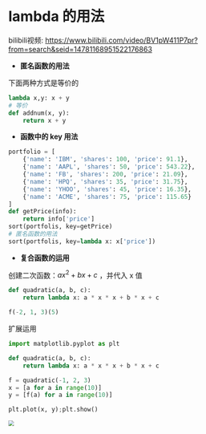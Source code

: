 # lambda 的用法

bilibili视频: https://www.bilibili.com/video/BV1pW411P7pr?from=search&seid=14781168951522176863

- **匿名函数的用法**

下面两种方式是等价的

```python
lambda x,y: x + y
# 等价
def addnum(x, y):
    return x + y
```



- **函数中的 key 用法**

```python
portfolio = [
    {'name': 'IBM', 'shares': 100, 'price': 91.1},
    {'name': 'AAPL', 'shares': 50, 'price': 543.22},
    {'name': 'FB', 'shares': 200, 'price': 21.09},
    {'name': 'HPQ', 'shares': 35, 'price': 31.75},
    {'name': 'YHOO', 'shares': 45, 'price': 16.35},
    {'name': 'ACME', 'shares': 75, 'price': 115.65}
]
def getPrice(info):
    return info['price']
sort(portfolis, key=getPrice)
# 匿名函数的用法
sort(portfolis, key=lambda x: x['price'])
```



- **复合函数的运用**

创建二次函数：$ax^2+bx+c$ ，并代入 x 值

```python
def quadratic(a, b, c):
    return lambda x: a * x * x + b * x + c

f(-2, 1, 3)(5)
```

扩展运用

```python
import matplotlib.pyplot as plt

def quadratic(a, b, c):
    return lambda x: a * x * x + b * x + c

f = quadratic(-1, 2, 3)
x = [a for a in range(10)]
y = [f(a) for a in range(10)]

plt.plot(x, y);plt.show()
```

<img src="C:\Users\13631\AppData\Roaming\Typora\typora-user-images\Figure_1.png" style="zoom: 67%;" />